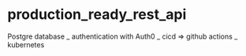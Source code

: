 # production_ready_rest_api
Postgre database _ authentication with Auth0 _ cicd => github actions _ kubernetes
